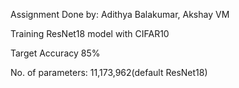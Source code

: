 Assignment Done by: Adithya Balakumar, Akshay VM

Training ResNet18 model with CIFAR10

Target Accuracy 85%

No. of parameters: 11,173,962(default ResNet18)

